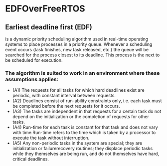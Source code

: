 # EDFOverFreeRTOS

<h2>Earliest deadline first (EDF)</h2> is a dynamic priority scheduling algorithm used in real-time operating systems to place processes in a priority queue. Whenever a scheduling event occurs (task finishes, new task released, etc.) the queue will be searched for the process closest to its deadline. This process is the next to be scheduled for execution.

<h3>The algorithm is suited to work in an environment where these assumptions applies:</h3> 
<ul>
<li> (A1) The requests for all tasks for which hard deadlines exist are periodic, with constant interval between requests.</li>
<li> (A2) Deadlines consist of run-ability constraints only, i.e. each task must be completed before the next requests for it occurs.</li>
<li> (A3) The tasks are independent in that requests for a certain task do not depend on the initialization or the completion of requests for other tasks.</li>
<li> (A4) Run-time for each task is constant for that task and does not vary with time.Run-time refers to the time which is taken by a processor to execute the task without interruption.</li>
<li> (A5) Any non-periodic tasks in the system are special; they are initialization or failurerecovery routines; they displace periodic tasks while they themselves are being run, and do not themselves have hard, critical deadlines.</li>
</ul>
